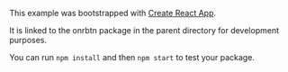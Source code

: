 This example was bootstrapped with [Create React App](https://github.com/facebook/create-react-app).

It is linked to the onrbtn package in the parent directory for development purposes.

You can run `npm install` and then `npm start` to test your package.
